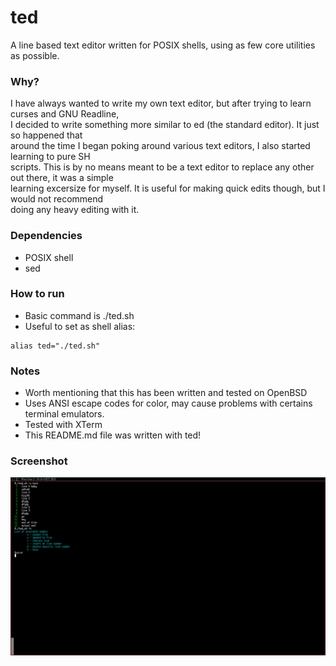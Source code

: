 # ted
A line based text editor written for POSIX shells, using as few core utilities as possible.

### Why?
I have always wanted to write my own text editor, but after trying to learn curses and GNU Readline,  
I decided to write something more similar to ed (the standard editor). It just so happened that  
around the time I began poking around various text editors, I also started learning to pure SH  
scripts. This is by no means meant to be a text editor to replace any other out there, it was a simple  
learning excersize for myself. It is useful for making quick edits though, but I would not recommend  
doing any heavy editing with it.

### Dependencies
* POSIX shell
* sed

### How to run
* Basic command is ./ted.sh
* Useful to set as shell alias:
```
alias ted="./ted.sh"
```

### Notes
* Worth mentioning that this has been written and tested on OpenBSD
* Uses ANSI escape codes for color, may cause problems with certains terminal emulators.
* Tested with XTerm
* This README.md file was written with ted!

### Screenshot
![scrot](scrot.png)
